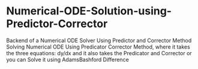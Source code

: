 # Numerical-ODE-Solution-using-Predictor-Corrector
Backend of a Numerical ODE Solver Using Predictor and Corrector Method
Solving Numerical ODE Using Predicator Corrector Method,
where it takes the three equations: dy/dx and it also takes the Predicator and Corrector or 
you can Solve it using AdamsBashford Difference

